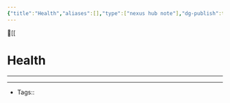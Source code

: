 ```yaml
---
{"title":"Health","aliases":[],"type":["nexus hub note"],"dg-publish":true,"dg-hide":true,"publish":true,"tags":["hub-note","health"],"permalink":"/health/health/","hide":true,"dgPassFrontmatter":true,"created":"2023-08-09T20:31:39.709-07:00","updated":"2023-09-08T15:34:58.647-07:00"}
---
```



🔺[[

# Health
---











---
- Tags:: 








